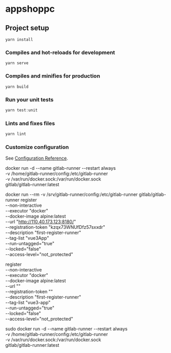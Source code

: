 # appshoppc

## Project setup
```
yarn install
```

### Compiles and hot-reloads for development
```
yarn serve
```

### Compiles and minifies for production
```
yarn build
```

### Run your unit tests
```js
yarn test:unit
```

### Lints and fixes files
```js
yarn lint
```

### Customize configuration
See [Configuration Reference](https://cli.vuejs.org/config/).

docker run -d --name gitlab-runner --restart always \
  -v /home/gitlab-runner/config:/etc/gitlab-runner \
  -v /var/run/docker.sock:/var/run/docker.sock \
  gitlab/gitlab-runner:latest



docker run --rm -v /srv/gitlab-runner/config:/etc/gitlab-runner gitlab/gitlab-runner register \
  --non-interactive \
  --executor "docker" \
  --docker-image alpine:latest \
  --url "http://110.40.173.123:8180/" \
  --registration-token "kzqx73WNUfDfz57sxxdr" \
  --description "first-register-runner" \
  --tag-list "vue3App" \
  --run-untagged="true" \
  --locked="false" \
  --access-level="not_protected"

  register \
  --non-interactive \
  --executor "docker" \
  --docker-image alpine:latest \
  --url "" \
  --registration-token "" \
  --description "first-register-runner" \
  --tag-list "vue3-app" \
  --run-untagged="true" \
  --locked="false" \
  --access-level="not_protected"


  sudo docker run -d --name gitlab-runner --restart always \
 -v /home/gitlab-runner/config:/etc/gitlab-runner \
 -v /var/run/docker.sock:/var/run/docker.sock \
 gitlab/gitlab-runner:latest





